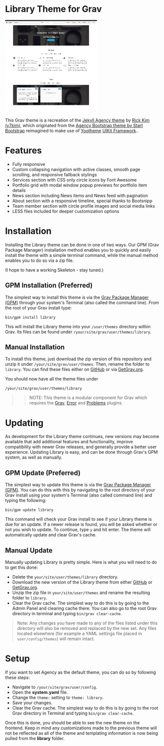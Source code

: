 # Library Theme for Grav

![Library](thumbnail.jpg)

This Grav theme is a recreation of the [Jekyll Agency theme](https://github.com/y7kim/agency-jekyll-theme) by [Rick Kim (y7kim)](https://github.com/y7kim), which originated from the [Agency Bootstrap theme by Start Bootstrap](http://startbootstrap.com/template-overviews/agency/) reimagined to make use of [Yootheme](http://yootheme.com) [UIKit Framework](http://getuikit.com)..

# Features

* Fully responsive
* Custom collapsing navigation with active classes, smooth page scrolling, and responsive fallback stylings
* Services section with CSS only circle icons by Font Awesome
* Portfolio grid with modal window popup previews for portfolio item details
* News section including News items and News feed with pagination
* About section with a responsive timeline, special thanks to Bootsnipp
* Team member section with circle profile images and social media links
* LESS files included for deeper customization options

# Installation

Installing the Library theme can be done in one of two ways. Our GPM (Grav Package Manager) installation method enables you to quickly and easily install the theme with a simple terminal command, while the manual method enables you to do so via a zip file.

(I hope to have a working Skeleton - stay tuned.)

## GPM Installation (Preferred)

The simplest way to install this theme is via the [Grav Package Manager (GPM)](http://learn.getgrav.org/advanced/grav-gpm) through your system's Terminal (also called the command line).  From the root of your Grav install type:

    bin/gpm install library

This will install the Library theme into your `/user/themes` directory within Grav. Its files can be found under `/your/site/grav/user/themes/library`.

## Manual Installation

To install this theme, just download the zip version of this repository and unzip it under `/your/site/grav/user/themes`. Then, rename the folder to `library`. You can find these files either on [GitHub](https://github.com/getgrav/grav-theme-library) or via [GetGrav.org](http://getgrav.org/downloads/themes).

You should now have all the theme files under

    /your/site/grav/user/themes/library

>> NOTE: This theme is a modular component for Grav which requires the [Grav](http://github.com/getgrav/grav), [Error](https://github.com/getgrav/grav-theme-error) and [Problems](https://github.com/getgrav/grav-plugin-problems) plugins.

# Updating

As development for the Library theme continues, new versions may become available that add additional features and functionality, improve compatibility with newer Grav releases, and generally provide a better user experience. Updating Library is easy, and can be done through Grav's GPM system, as well as manually.

## GPM Update (Preferred)

The simplest way to update this theme is via the [Grav Package Manager (GPM)](http://learn.getgrav.org/advanced/grav-gpm). You can do this with this by navigating to the root directory of your Grav install using your system's Terminal (also called command line) and typing the following:

    bin/gpm update library

This command will check your Grav install to see if your Library theme is due for an update. If a newer release is found, you will be asked whether or not you wish to update. To continue, type `y` and hit enter. The theme will automatically update and clear Grav's cache.

## Manual Update

Manually updating Library is pretty simple. Here is what you will need to do to get this done:

* Delete the `your/site/user/themes/library` directory.
* Download the new version of the Library theme from either [GitHub](https://github.com/getgrav/grav-theme-library) or [GetGrav.org](http://getgrav.org/downloads/themes).
* Unzip the zip file in `your/site/user/themes` and rename the resulting folder to `library`.
* Clear the Grav cache. The simplest way to do this is by going to the Admin Panel and clearing cache there. You can also go to the root Grav directory in terminal and typing `bin/grav clear-cache`.

> Note: Any changes you have made to any of the files listed under this directory will also be removed and replaced by the new set. Any files located elsewhere (for example a YAML settings file placed in `user/config/themes`) will remain intact.

# Setup

If you want to set Agency as the default theme, you can do so by following these steps:

* Navigate to `/your/site/grav/user/config`.
* Open the **system.yaml** file.
* Change the `theme:` setting to `theme: library`.
* Save your changes.
* Clear the Grav cache. The simplest way to do this is by going to the root Grav directory in Terminal and typing `bin/grav clear-cache`.

Once this is done, you should be able to see the new theme on the frontend. Keep in mind any customizations made to the previous theme will not be reflected as all of the theme and templating information is now being pulled from the **library** folder.
